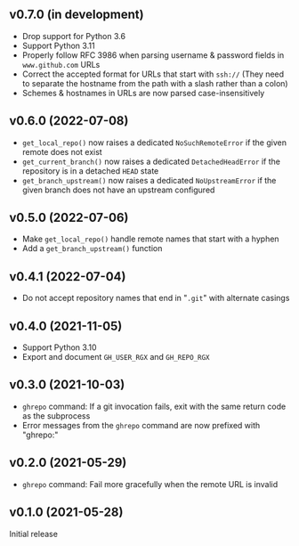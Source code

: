 v0.7.0 (in development)
-----------------------
- Drop support for Python 3.6
- Support Python 3.11
- Properly follow RFC 3986 when parsing username & password fields in
  `www.github.com` URLs
- Correct the accepted format for URLs that start with `ssh://` (They need to
  separate the hostname from the path with a slash rather than a colon)
- Schemes & hostnames in URLs are now parsed case-insensitively

v0.6.0 (2022-07-08)
-------------------
- `get_local_repo()` now raises a dedicated `NoSuchRemoteError` if the given
  remote does not exist
- `get_current_branch()` now raises a dedicated `DetachedHeadError` if the
  repository is in a detached `HEAD` state
- `get_branch_upstream()` now raises a dedicated `NoUpstreamError` if the given
  branch does not have an upstream configured

v0.5.0 (2022-07-06)
-------------------
- Make `get_local_repo()` handle remote names that start with a hyphen
- Add a `get_branch_upstream()` function

v0.4.1 (2022-07-04)
-------------------
- Do not accept repository names that end in "`.git`" with alternate casings

v0.4.0 (2021-11-05)
-------------------
- Support Python 3.10
- Export and document `GH_USER_RGX` and `GH_REPO_RGX`

v0.3.0 (2021-10-03)
-------------------
- `ghrepo` command: If a git invocation fails, exit with the same return code
  as the subprocess
- Error messages from the `ghrepo` command are now prefixed with "ghrepo:"

v0.2.0 (2021-05-29)
-------------------
- `ghrepo` command: Fail more gracefully when the remote URL is invalid

v0.1.0 (2021-05-28)
-------------------
Initial release
